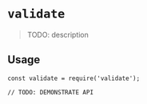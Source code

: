# `validate`

> TODO: description

## Usage

```
const validate = require('validate');

// TODO: DEMONSTRATE API
```

